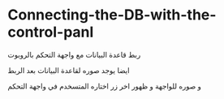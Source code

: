 # Connecting-the-DB-with-the-control-panl

ربط قاعدة البيانات مع واجهة التحكم بالروبوت 

ايضا يوجد صوره لقاعدة البيانات بعد الربط 

و صوره للواجهة  و ظهور اخر زر اختاره المتسخدم في واجهة التحكم 

